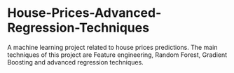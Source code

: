 # House-Prices-Advanced-Regression-Techniques
A machine learning project related to house prices predictions. The main techniques of this project are Feature engineering, Random Forest, Gradient Boosting and advanced regression techniques.
